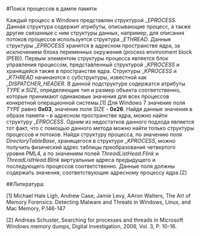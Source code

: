 ﻿#Поиск процессов в дампе памяти



Каждый процесс в Windows представлен структурой __EPROCESS_. Данная структура содержит атрибуты, 
описывающие процесс, а также другие связанные с ним структуры данных, например, для описания потоков процессов используется 
структура __ETHREAD_. Данные структуры __EPROCESS_ хранятся в адресном пространстве ядра, за исключением блока переменных
 окружения (process environment block (PEB)). Первым элементом структуры процесса является блок управления процессом, 
представленный структурой __KPROCESS_ и хранящейся также в пространстве ядра. Структуры __KPROCESS_ и __KTHREAD_ начинаются 
с субструктуры, известной как __DISPATCHER_HEADER_. В данной подструктуре содержатся атрибуты _TYPE_ и _SIZE_, определяющие 
тип и размер объекта соответственно, которые принимают одинаковые значения для всех процессов конкретной операционной системы.[1]
 Для Windows 7 значение поля _TYPE_ равно **0x03**, значение поля _SIZE_  - **0x26**. Найдя данные значения в образе памяти –
 в адресном пространстве ядра, можно найти структуру __EPROCESS_. Одним из недостатков данного подхода является тот факт, что 
с помощью данного метода можно найти только структуры процессов и потоков. Найдя структуру процесса, по значению поля
 _DirectoryTableBase_, хранящегося в структуре __KPROCESS_, можно получить физический адрес таблицы преобразования 
четвертого уровня PML4, а по значениям полей _ThreadListHead.Flink_ и _ThreadListHead.Blink_ виртуальные адреса предыдущего
 и последующего процессов соответственно. Данные поля должны содержать значения, соответствующие адресному процессу ядра.[2]



##Литература:



[1] Michael Hale Ligh, Andrew Case, Jamie Levy, AAron Walters, The Art of Memory Forensics: Detecting Malware and Threats in Windows,
 Linux, and Mac Memory, P.146-147



[2] Andreas Schuster, Searching for processes and threads in Microsoft Windows memory dumps, Digital Investigation, 2006, 
Vol. 3, P. 10-16.


